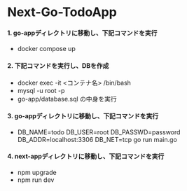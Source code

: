 # Next-Go-TodoApp

#### 1. go-appディレクトリに移動し、下記コマンドを実行
- docker compose up

#### 2. 下記コマンドを実行し、DBを作成
- docker exec -it <コンテナ名> /bin/bash
- mysql -u root -p
- go-app/database.sql の中身を実行

#### 3. go-appディレクトリに移動し、下記コマンドを実行
- DB_NAME=todo DB_USER=root DB_PASSWD=password DB_ADDR=localhost:3306 DB_NET=tcp go run main.go

#### 4. next-appディレクトリに移動し、下記コマンドを実行
- npm upgrade
- npm run dev

